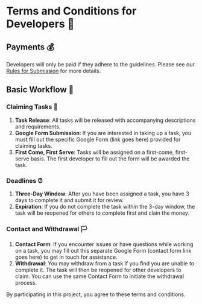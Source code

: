 # Terms and Conditions for Developers 📜

## Payments 💰

Developers will only be paid if they adhere to the guidelines. Please see our [Rules for Submission](https://github.com/Techligence/LogicBlocks/blob/main/rules.md) for more details.

## Basic Workflow 🌊

### Claiming Tasks 🎯

1. **Task Release**: All tasks will be released with accompanying descriptions and requirements.
2. **Google Form Submission**: If you are interested in taking up a task, you must fill out the specific Google Form (link goes here) provided for claiming tasks.
3. **First Come, First Serve**: Tasks will be assigned on a first-come, first-serve basis. The first developer to fill out the form will be awarded the task.

### Deadlines ⏰

1. **Three-Day Window**: After you have been assigned a task, you have 3 days to complete it and submit it for review.
2. **Expiration**: If you do not complete the task within the 3-day window, the task will be reopened for others to complete first and clain the money.

### Contact and Withdrawal 🏳️

1. **Contact Form**: If you encounter issues or have questions while working on a task, you may fill out this separate Google Form (contact form link goes here) to get in touch for assistance.
2. **Withdrawal**: You may withdraw from a task if you find you are unable to complete it. The task will then be reopened for other developers to claim. You can use the same Contact Form to initiate the withdrawal process.

By participating in this project, you agree to these terms and conditions.
